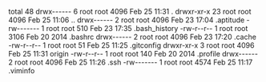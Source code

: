 total 48
drwx------  6 root root 4096 Feb 25 11:31 .
drwxr-xr-x 23 root root 4096 Feb 25 11:06 ..
drwx------  2 root root 4096 Feb 23 17:04 .aptitude
-rw-------  1 root root  510 Feb 23 17:35 .bash_history
-rw-r--r--  1 root root 3106 Feb 20  2014 .bashrc
drwx------  2 root root 4096 Feb 23 17:20 .cache
-rw-r--r--  1 root root   51 Feb 25 11:25 .gitconfig
drwxr-xr-x  3 root root 4096 Feb 25 11:31 origin
-rw-r--r--  1 root root  140 Feb 20  2014 .profile
drwx------  2 root root 4096 Feb 25 11:26 .ssh
-rw-------  1 root root 4574 Feb 25 11:17 .viminfo
